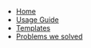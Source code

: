 * [Home](/)
* [Usage Guide](usage-guide.md)
* [Templates](templates.md)
* [Problems we solved](problems-we-solved.md)